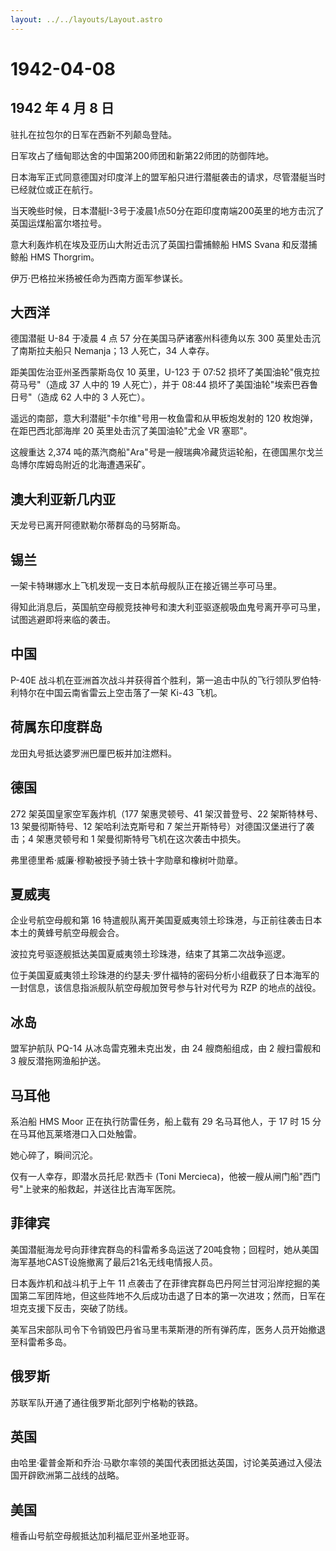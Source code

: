 ```yaml
---
layout: ../../layouts/Layout.astro
---
```


# 1942-04-08

## 1942 年 4 月 8 日

驻扎在拉包尔的日军在西新不列颠岛登陆。

日军攻占了缅甸耶达舍的中国第200师团和新第22师团的防御阵地。

日本海军正式同意德国对印度洋上的盟军船只进行潜艇袭击的请求，尽管潜艇当时已经就位或正在航行。

当天晚些时候，日本潜艇I-3号于凌晨1点50分在距印度南端200英里的地方击沉了英国运煤船富尔塔拉号。

意大利轰炸机在埃及亚历山大附近击沉了英国扫雷捕鲸船 HMS Svana
和反潜捕鲸船 HMS Thorgrim。

伊万·巴格拉米扬被任命为西南方面军参谋长。

## 大西洋

德国潜艇 U-84 于凌晨 4 点 57 分在美国马萨诸塞州科德角以东 300
英里处击沉了南斯拉夫船只 Nemanja；13 人死亡，34 人幸存。

距美国佐治亚州圣西蒙斯岛仅 10 英里，U-123 于 07:52
损坏了美国油轮"俄克拉荷马号"（造成 37 人中的 19 人死亡），并于 08:44
损坏了美国油轮"埃索巴吞鲁日号"（造成 62 人中的 3 人死亡）。

遥远的南部，意大利潜艇"卡尔维"号用一枚鱼雷和从甲板炮发射的 120
枚炮弹，在距巴西北部海岸 20 英里处击沉了美国油轮"尤金 VR 塞耶"。

这艘重达 2,374
吨的蒸汽商船"Ara"号是一艘瑞典冷藏货运轮船，在德国黑尔戈兰岛博尔库姆岛附近的北海遭遇采矿。

## 澳大利亚新几内亚

天龙号已离开阿德默勒尔蒂群岛的马努斯岛。

## 锡兰

一架卡特琳娜水上飞机发现一支日本航母舰队正在接近锡兰亭可马里。

得知此消息后，英国航空母舰竞技神号和澳大利亚驱逐舰吸血鬼号离开亭可马里，试图逃避即将来临的袭击。

## 中国

P-40E
战斗机在亚洲首次战斗并获得首个胜利，第一追击中队的飞行领队罗伯特·利特尔在中国云南省雷云上空击落了一架
Ki-43 飞机。

## 荷属东印度群岛

龙田丸号抵达婆罗洲巴厘巴板并加注燃料。

## 德国

272 架英国皇家空军轰炸机（177 架惠灵顿号、41 架汉普登号、22
架斯特林号、13 架曼彻斯特号、12 架哈利法克斯号和 7
架兰开斯特号）对德国汉堡进行了袭击；4 架惠灵顿号和 1
架曼彻斯特号飞机在这次袭击中损失。

弗里德里希·威廉·穆勒被授予骑士铁十字勋章和橡树叶勋章。

## 夏威夷

企业号航空母舰和第 16
特遣舰队离开美国夏威夷领土珍珠港，与正前往袭击日本本土的黄蜂号航空母舰会合。

波拉克号驱逐舰抵达美国夏威夷领土珍珠港，结束了其第二次战争巡逻。

位于美国夏威夷领土珍珠港的约瑟夫·罗什福特的密码分析小组截获了日本海军的一封信息，该信息指派舰队航空母舰加贺号参与针对代号为
RZP 的地点的战役。

## 冰岛

盟军护航队 PQ-14 从冰岛雷克雅未克出发，由 24 艘商船组成，由 2 艘扫雷舰和
3 艘反潜拖网渔船护送。

## 马耳他

系泊船 HMS Moor 正在执行防雷任务，船上载有 29 名马耳他人，于 17 时 15
分在马耳他瓦莱塔港口入口处触雷。

她心碎了，瞬间沉沦。

仅有一人幸存，即潜水员托尼·默西卡 (Toni
Mercieca)，他被一艘从闸门船"西门号"上驶来的船救起，并送往比吉海军医院。

## 菲律宾

美国潜艇海龙号向菲律宾群岛的科雷希多岛运送了20吨食物；回程时，她从美国海军基地CAST设施撤离了最后21名无线电情报人员。

日本轰炸机和战斗机于上午 11
点袭击了在菲律宾群岛巴丹阿兰甘河沿岸挖掘的美国第二军团阵地，但这些阵地不久后成功击退了日本的第一次进攻；然而，日军在坦克支援下反击，突破了防线。

美军吕宋部队司令下令销毁巴丹省马里韦莱斯港的所有弹药库，医务人员开始撤退至科雷希多岛。

## 俄罗斯

苏联军队开通了通往俄罗斯北部列宁格勒的铁路。

## 英国

由哈里·霍普金斯和乔治·马歇尔率领的美国代表团抵达英国，讨论美英通过入侵法国开辟欧洲第二战线的战略。

## 美国

檀香山号航空母舰抵达加利福尼亚州圣地亚哥。